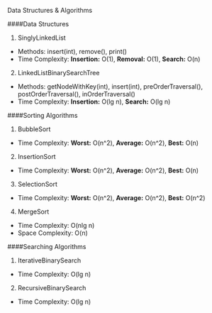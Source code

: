 Data Structures & Algorithms

####Data Structures
1. SinglyLinkedList
  *  Methods: insert(int), remove(), print()
  *  Time Complexity: **Insertion:** O(1), **Removal:** O(1), **Search:** O(n)
2.  LinkedListBinarySearchTree
  * Methods: getNodeWithKey(int), insert(int), preOrderTraversal(), postOrderTraversal(), inOrderTraversal()
  * Time Complexity: **Insertion:** O(lg n), **Search:** O(lg n)

####Sorting Algorithms

1. BubbleSort
  * Time Complexity: 
    **Worst:** O(n^2), **Average:** O(n^2), **Best:** O(n)
2. InsertionSort
  * Time Complexity:
    **Worst:** O(n^2), **Average:** O(n^2), **Best:** O(n)
3. SelectionSort
  * Time Complexity:
    **Worst:** O(n^2), **Average:** O(n^2), **Best:** O(n^2)
4. MergeSort
  * Time Complexity: O(nlg n)
  * Space Complexity: O(n)


####Searching Algorithms
1. IterativeBinarySearch
  * Time Complexity: O(lg n)
2. RecursiveBinarySearch
  * Time Complexity: O(lg n)

